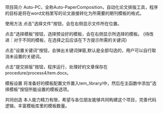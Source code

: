 项目简介
  Auto-PC，全称Auto-PaperComposition，自动化论文排版工具，程序的目标是将在word文档里写的论文直接转化为所需要的期刊模板的格式。
  
使用方法
  点击"选择文件"按钮，会在右侧显示文件所在位置。
  
  点击"选择模板"按钮，选择预设好的模板，会在右侧显示所选择的模板。
  {待改进：对于不同的模板，在选择之后应该在下方提示所需的关键词}
  
  点击"设置关键词"按钮，会弹出关键词弹窗,默认是全部勾选的，用户可以自行取消未设置的关键词。

  点击"提交排版"按钮，程序运行，处理好的文章保存在procedure/process4/tem.docx。

模板设置
  将准备好的模板配置文件置入tem_library/中，然后在主函数中添加"选择模板"按钮所能设置的模板选项。
  
共同创造
  本人能力精力有限，希望与各位朋友能够共同构建这个项目，完善代码逻辑，丰富模板库里的模板数量。
